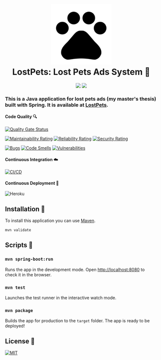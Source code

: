 <h1 align="center">
	<img src="https://raw.githubusercontent.com/robertene1994/lostpets-web/master/src/assets/logo.svg?sanitize=true" alt="LostPets: Lost Pets Ads System" width="200">
	<br>
	LostPets: Lost Pets Ads System 🐾
</h1>
<h4 align="center">
	<img src="https://forthebadge.com/images/badges/made-with-java.svg"/>
	<img src="https://forthebadge.com/images/badges/uses-git.svg"/>
</h4>
  
### This is a Java application for lost pets ads (my master's thesis) built with Spring. It is available at [LostPets](https://lostpets-web.herokuapp.com).

#### Code Quality 🔍

[![Quality Gate Status](https://sonarcloud.io/api/project_badges/measure?project=robertene1994_lostpets-back-end&metric=alert_status)](https://sonarcloud.io/dashboard?id=robertene1994_lostpets-back-end)

[![Maintainability Rating](https://sonarcloud.io/api/project_badges/measure?project=robertene1994_lostpets-back-end&metric=sqale_rating)](https://sonarcloud.io/dashboard?id=robertene1994_lostpets-back-end) [![Reliability Rating](https://sonarcloud.io/api/project_badges/measure?project=robertene1994_lostpets-back-end&metric=reliability_rating)](https://sonarcloud.io/dashboard?id=robertene1994_lostpets-back-end)  [![Security Rating](https://sonarcloud.io/api/project_badges/measure?project=robertene1994_lostpets-back-end&metric=security_rating)](https://sonarcloud.io/dashboard?id=robertene1994_lostpets-back-end)

[![Bugs](https://sonarcloud.io/api/project_badges/measure?project=robertene1994_lostpets-back-end&metric=bugs)](https://sonarcloud.io/dashboard?id=robertene1994_lostpets-back-end) [![Code Smells](https://sonarcloud.io/api/project_badges/measure?project=robertene1994_lostpets-back-end&metric=code_smells)](https://sonarcloud.io/dashboard?id=robertene1994_lostpets-back-end) [![Vulnerabilities](https://sonarcloud.io/api/project_badges/measure?project=robertene1994_lostpets-back-end&metric=vulnerabilities)](https://sonarcloud.io/dashboard?id=robertene1994_lostpets-back-end)

#### Continuous Integration ☁️

[![CI/CD](https://github.com/robertene1994/lostpets-back-end/workflows/DevOps%20(CI/CD)%20%E2%98%81%EF%B8%8F/badge.svg)](https://github.com/robertene1994/lostpets-back-end/actions?query=workflow%3A%22DevOps+%28CI%2FCD%29+%E2%98%81%EF%B8%8F%22) 

#### Continuous Deployment 🚀

![Heroku](https://heroku-badge.herokuapp.com/?app=lostpets-web)

## Installation 🔧

To install this application you can use [Maven](http://maven.apache.org/).

```bash
mvn validate
```

## Scripts 📜

### `mvn spring-boot:run`

Runs the app in the development mode.
Open [http://localhost:8080](http://localhost:8080) to check it in the browser.

### `mvn test`

Launches the test runner in the interactive watch mode.

### `mvn package`

Builds the app for production to the `target` folder. The app is ready to be deployed!


## License 🔑

[![MIT](https://badges.frapsoft.com/os/mit/mit.svg?v=102)](LICENSE)
